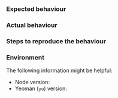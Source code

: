 ### Expected behaviour

### Actual behaviour

### Steps to reproduce the behaviour

### Environment
The following information might be helpful:
- Node version:
- Yeoman (`yo`) version:
